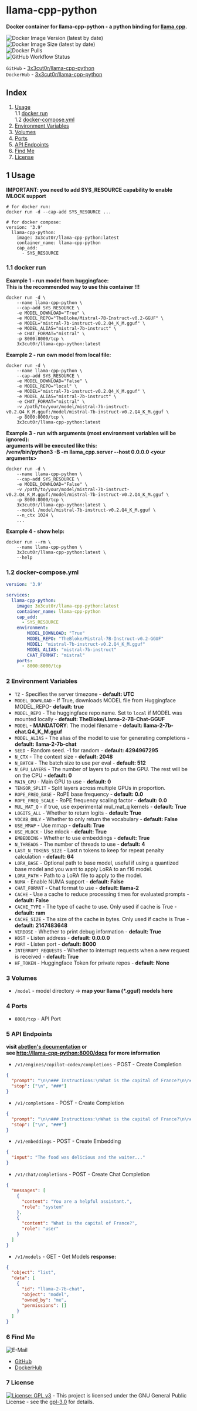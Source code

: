 # llama-cpp-python

**Docker container for llama-cpp-python - a python binding for [llama.cpp](https://github.com/ggerganov/llama.cpp).**

![Docker Image Version (latest by date)](https://img.shields.io/docker/v/3x3cut0r/llama-cpp-python)  
![Docker Image Size (latest by date)](https://img.shields.io/docker/image-size/3x3cut0r/llama-cpp-python)  
![Docker Pulls](https://img.shields.io/docker/pulls/3x3cut0r/llama-cpp-python)  
![GitHub Workflow Status](https://img.shields.io/github/actions/workflow/status/3x3cut0r/docker/llama-cpp-python.yml?branch=main)

`GitHub` - [3x3cut0r/llama-cpp-python](https://github.com/3x3cut0r/docker/tree/main/llama-cpp-python)  
`DockerHub` - [3x3cut0r/llama-cpp-python](https://hub.docker.com/r/3x3cut0r/llama-cpp-python)

## Index

1. [Usage](#usage)  
   1.1 [docker run](#docker-run)  
   1.2 [docker-compose.yml](#docker-compose)
2. [Environment Variables](#environment-variables)
3. [Volumes](#volumes)
4. [Ports](#ports)
5. [API Endpoints](#endpoints)
6. [Find Me](#findme)
7. [License](#license)

## 1 Usage <a name="usage"></a>

**IMPORTANT: you need to add SYS_RESOURCE capability to enable MLOCK support**

```shell
# for docker run:
docker run -d --cap-add SYS_RESOURCE ...

# for docker compose:
version: '3.9'
  llama-cpp-python:
    image: 3x3cut0r/llama-cpp-python:latest
    container_name: llama-cpp-python
    cap_add:
      - SYS_RESOURCE
```

### 1.1 docker run <a name="docker-run"></a>

**Example 1 - run model from huggingface:**  
**This is the recommended way to use this container !!!**

```shell
docker run -d \
    --name llama-cpp-python \
    --cap-add SYS_RESOURCE \
    -e MODEL_DOWNLOAD="True" \
    -e MODEL_REPO="TheBloke/Mistral-7B-Instruct-v0.2-GGUF" \
    -e MODEL="mistral-7b-instruct-v0.2.Q4_K_M.gguf" \
    -e MODEL_ALIAS="mistral-7b-instruct" \
    -e CHAT_FORMAT="mistral" \
    -p 8000:8000/tcp \
    3x3cut0r/llama-cpp-python:latest
```

**Example 2 - run own model from local file:**

```shell
docker run -d \
    --name llama-cpp-python \
    --cap-add SYS_RESOURCE \
    -e MODEL_DOWNLOAD="False" \
    -e MODEL_REPO="local" \
    -e MODEL="mistral-7b-instruct-v0.2.Q4_K_M.gguf" \
    -e MODEL_ALIAS="mistral-7b-instruct" \
    -e CHAT_FORMAT="mistral" \
    -v /path/to/your/model/mistral-7b-instruct-v0.2.Q4_K_M.gguf:/model/mistral-7b-instruct-v0.2.Q4_K_M.gguf \
    -p 8000:8000/tcp \
    3x3cut0r/llama-cpp-python:latest
```

**Example 3 - run with arguments (most environment variables will be ignored):**  
**arguments will be executed like this:**  
**/venv/bin/python3 -B -m llama_cpp.server --host 0.0.0.0 \<your arguments\>**

```shell
docker run -d \
    --name llama-cpp-python \
    --cap-add SYS_RESOURCE \
    -e MODEL_DOWNLOAD="False" \
    -v /path/to/your/model/mistral-7b-instruct-v0.2.Q4_K_M.gguf:/model/mistral-7b-instruct-v0.2.Q4_K_M.gguf \
    -p 8000:8000/tcp \
    3x3cut0r/llama-cpp-python:latest \
    --model /model/mistral-7b-instruct-v0.2.Q4_K_M.gguf \
    --n_ctx 1024 \
    ...
```

**Example 4 - show help:**

```shell
docker run --rm \
    --name llama-cpp-python \
    3x3cut0r/llama-cpp-python:latest \
    --help
```

### 1.2 docker-compose.yml <a name="docker-compose"></a>

```yaml
version: '3.9'

services:
  llama-cpp-python:
    image: 3x3cut0r/llama-cpp-python:latest
    container_name: llama-cpp-python
    cap_add:
      - SYS_RESOURCE
    environment:
        MODEL_DOWNLOAD: "True"
        MODEL_REPO: "TheBloke/Mistral-7B-Instruct-v0.2-GGUF"
        MODEL: "mistral-7b-instruct-v0.2.Q4_K_M.gguf"
        MODEL_ALIAS: "mistral-7b-instruct"
        CHAT_FORMAT: "mistral"
    ports:
      - 8000:8000/tcp
```

### 2 Environment Variables <a name="environment-variables"></a>

- `TZ` - Specifies the server timezone - **default: UTC**
- `MODEL_DOWNLOAD` - If True, downloads MODEL file from Huggingface MODEL_REPO- **default: true**
- `MODEL_REPO` - The huggingface repo name. Set to `local` if MODEL was mounted locally - **default: TheBloke/Llama-2-7B-Chat-GGUF**
- `MODEL` - **MANDATORY**: The model filename - **default: llama-2-7b-chat.Q4_K_M.gguf**
- `MODEL_ALIAS` - The alias of the model to use for generating completions - **default: llama-2-7b-chat**
- `SEED` - Random seed. -1 for random - **default: 4294967295**
- `N_CTX` - The context size - **default: 2048**
- `N_BATCH` - The batch size to use per eval - **default: 512**
- `N_GPU_LAYERS` - The number of layers to put on the GPU. The rest will be on the CPU - **default: 0**
- `MAIN_GPU` - Main GPU to use - **default: 0**
- `TENSOR_SPLIT` - Split layers across multiple GPUs in proportion.
- `ROPE_FREQ_BASE` - RoPE base frequency - **default: 0.0**
- `ROPE_FREQ_SCALE` - RoPE frequency scaling factor - **default: 0.0**
- `MUL_MAT_Q` - if true, use experimental mul_mat_q kernels - **default: True**
- `LOGITS_ALL` - Whether to return logits - **default: True**
- `VOCAB_ONLY` - Whether to only return the vocabulary - **default: False**
- `USE_MMAP` - Use mmap - **default: True**
- `USE_MLOCK` - Use mlock - **default: True**
- `EMBEDDING` - Whether to use embeddings - **default: True**
- `N_THREADS` - The number of threads to use - **default: 4**
- `LAST_N_TOKENS_SIZE` - Last n tokens to keep for repeat penalty calculation - **default: 64**
- `LORA_BASE` - Optional path to base model, useful if using a quantized base model and you want to apply LoRA to an f16 model.
- `LORA_PATH` - Path to a LoRA file to apply to the model.
- `NUMA` - Enable NUMA support - **default: False**
- `CHAT_FORMAT` - Chat format to use - **default: llama-2**
- `CACHE` - Use a cache to reduce processing times for evaluated prompts - **default: False**
- `CACHE_TYPE` - The type of cache to use. Only used if cache is True - **default: ram**
- `CACHE_SIZE` - The size of the cache in bytes. Only used if cache is True - **default: 2147483648**
- `VERBOSE` - Whether to print debug information - **default: True**
- `HOST` - Listen address - **default: 0.0.0.0**
- `PORT` - Listen port - **default: 8000**
- `INTERRUPT_REQUESTS` - Whether to interrupt requests when a new request is received - **default: True**
- `HF_TOKEN` - Huggingface Token for private repos - **default: None**

### 3 Volumes <a name="volumes"></a>

- `/model` - model directory -> **map your llama (\*.gguf) models here**

### 4 Ports <a name="ports"></a>

- `8000/tcp` - API Port

### 5 API Endpoints <a name="endpoints"></a>

**visit [abetlen's documentation](https://abetlen.github.io/llama-cpp-python/) or**  
**see [http://llama-cpp-python:8000/docs](http://localhost:8000/docs) for more information**

- `/v1/engines/copilot-codex/completions` - POST - Create Completion

```json
{
  "prompt": "\n\n### Instructions:\nWhat is the capital of France?\n\n### Response:\n",
  "stop": ["\n", "###"]
}
```

- `/v1/completions` - POST - Create Completion

```json
{
  "prompt": "\n\n### Instructions:\nWhat is the capital of France?\n\n### Response:\n",
  "stop": ["\n", "###"]
}
```

- `/v1/embeddings` - POST - Create Embedding

```json
{
  "input": "The food was delicious and the waiter..."
}
```

- `/v1/chat/completions` - POST - Create Chat Completion

```json
{
  "messages": [
    {
      "content": "You are a helpful assistant.",
      "role": "system"
    },
    {
      "content": "What is the capital of France?",
      "role": "user"
    }
  ]
}
```

- `/v1/models` - GET - Get Models
  **response:**

```json
{
  "object": "list",
  "data": [
    {
      "id": "llama-2-7b-chat",
      "object": "model",
      "owned_by": "me",
      "permissions": []
    }
  ]
}
```

### 6 Find Me <a name="findme"></a>

![E-Mail](https://img.shields.io/badge/E--Mail-julianreith%40gmx.de-red)

- [GitHub](https://github.com/3x3cut0r)
- [DockerHub](https://hub.docker.com/u/3x3cut0r)

### 7 License <a name="license"></a>

[![License: GPL v3](https://img.shields.io/badge/License-GPLv3-blue.svg)](https://www.gnu.org/licenses/gpl-3.0) - This project is licensed under the GNU General Public License - see the [gpl-3.0](https://www.gnu.org/licenses/gpl-3.0.en.html) for details.
